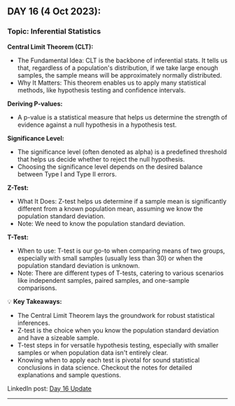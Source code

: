 
## **DAY 16 (4 Oct 2023):**
### Topic: Inferential Statistics

**Central Limit Theorem (CLT):**
- The Fundamental Idea: CLT is the backbone of inferential stats. It tells us that, regardless of a population's distribution, if we take large enough samples, the sample means will be approximately normally distributed.
- Why It Matters: This theorem enables us to apply many statistical methods, like hypothesis testing and confidence intervals.

**Deriving P-values:** 
- A p-value is a statistical measure that helps us determine the strength of evidence against a null hypothesis in a hypothesis test.

**Significance Level:** 
- The significance level (often denoted as alpha) is a predefined threshold that helps us decide whether to reject the null hypothesis.
- Choosing the significance level depends on the desired balance between Type I and Type II errors.

**Z-Test:**
- What It Does: Z-test helps us determine if a sample mean is significantly different from a known population mean, assuming we know the population standard deviation.
- Note: We need to know the population standard deviation.

**T-Test:**
- When to use: T-test is our go-to when comparing means of two groups, especially with small samples (usually less than 30) or when the population standard deviation is unknown.
- Note: There are different types of T-tests, catering to various scenarios like independent samples, paired samples, and one-sample comparisons.

💡 **Key Takeaways:**
- The Central Limit Theorem lays the groundwork for robust statistical inferences.
- Z-test is the choice when you know the population standard deviation and have a sizeable sample.
- T-test steps in for versatile hypothesis testing, especially with smaller samples or when population data isn't entirely clear.
- Knowing when to apply each test is pivotal for sound statistical conclusions in data science. Checkout the notes for detailed explanations and sample questions.

LinkedIn post: [Day 16 Update](https://www.linkedin.com/posts/ravi6123_100daysmldl-100daysofdatascience-probability-activity-7115411329787576320-HdfT?utm_source=share&utm_medium=member_desktop)

---